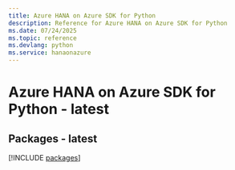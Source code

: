 ```yaml
---
title: Azure HANA on Azure SDK for Python
description: Reference for Azure HANA on Azure SDK for Python
ms.date: 07/24/2025
ms.topic: reference
ms.devlang: python
ms.service: hanaonazure
---
```

# Azure HANA on Azure SDK for Python - latest
## Packages - latest
[!INCLUDE [packages](hana-on-azure-index.md)]